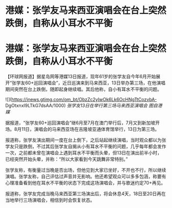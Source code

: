 # 港媒：张学友马来西亚演唱会在台上突然跌倒，自称从小耳水不平衡

# 港媒：张学友马来西亚演唱会在台上突然跌倒，自称从小耳水不平衡

【环球网报道】据星岛网等港媒13日报道，现年61岁的张学友自今年6月开始展开“张学友60+巡回演唱会”，近日巡演来到马来西亚，13日举办第三场，在他演唱期间突然在台上跌倒，随即起身继续唱。其后他称，自小有耳水不平衡的问题。

![](https://inews.gtimg.com/om_bt/ObzZc2yIwOk6Lk6OcHNgTtCozvbA-
DgOtxnxI9LTkG7dsAA/1000) _张学友13日在举行第三场马来西亚演唱会 图自港媒_

据报道，“张学友60+巡回演唱会”继6月至7月在澳门举行后，7月又到新加坡开场。8月11日，演唱会的马来西亚场在吉隆坡亚通体育馆举行，13日为第三场。

报道称，张学友演出期间一度在台上倒下，之后站起继续演唱，当时观众都以为张学友只是跌倒，不过其后张学友自揭从小有耳水不平衡的问题，几乎每年都会发作一次，之前都未曾在演唱会上遇到耳水不平衡而头晕，但13日在演出前半小时，已经突然开始头晕，并称：“所以大家看到今天跳舞非常特别。”

张学友称，有衡量过当晚是否出场，但他见到大家已坐好，不开也不行，所以继续演唱。张学友称，自己评估过声音并无影响。他还希望观众可以多多包涵，称要有心理准备看到他在耳水不平衡的状态下完成这场演唱会，并与歌迷约定70+再见。

报道称，张学友完成当晚马来西亚第三场演出后，将会休息4天，18日至20日再在当地举行三场演唱会，相信到时会恢复状态。

